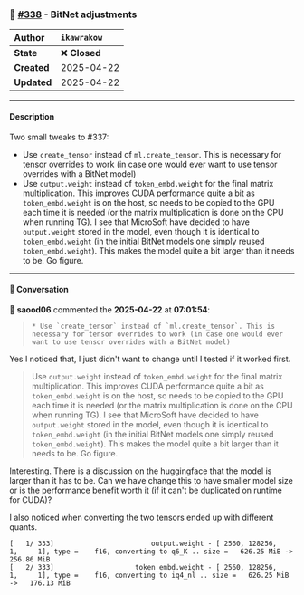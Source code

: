 ### 🔀 [#338](https://github.com/ikawrakow/ik_llama.cpp/pull/338) - BitNet adjustments

| **Author** | `ikawrakow` |
| :--- | :--- |
| **State** | ❌ **Closed** |
| **Created** | 2025-04-22 |
| **Updated** | 2025-04-22 |

---

#### Description

Two small tweaks to #337:
* Use `create_tensor` instead of `ml.create_tensor`. This is necessary for tensor overrides to work (in case one would ever want to use tensor overrides with a BitNet model)
* Use `output.weight` instead of `token_embd.weight` for the final matrix multiplication. This improves CUDA performance quite a bit as `token_embd.weight` is on the host, so needs to be copied to the GPU each time it is needed (or the matrix multiplication is done on the CPU when running TG). I see that MicroSoft have decided to have `output.weight` stored in the model, even though it is identical to `token_embd.weight` (in the initial BitNet models one simply reused `token_embd.weight`). This makes the model quite a bit larger than it needs to be. Go figure.

---

#### 💬 Conversation

👤 **saood06** commented the **2025-04-22** at **07:01:54**:<br>

>     * Use `create_tensor` instead of `ml.create_tensor`. This is necessary for tensor overrides to work (in case one would ever want to use tensor overrides with a BitNet model)

Yes I noticed that, I just didn't want to change until I tested if it worked first.


>Use `output.weight` instead of `token_embd.weight` for the final matrix multiplication. This improves CUDA performance quite a bit as `token_embd.weight` is on the host, so needs to be copied to the GPU each time it is needed (or the matrix multiplication is done on the CPU when running TG). I see that MicroSoft have decided to have `output.weight` stored in the model, even though it is identical to `token_embd.weight` (in the initial BitNet models one simply reused `token_embd.weight`). This makes the model quite a bit larger than it needs to be. Go figure.

Interesting. There is a discussion on the huggingface that the model is larger than it has to be. Can we have change this to have smaller model size or is the performance benefit worth it (if it can't be duplicated on runtime for CUDA)?

I also noticed when converting the two tensors ended up with different quants.

```
[   1/ 333]                        output.weight - [ 2560, 128256,     1,     1], type =    f16, converting to q6_K .. size =   626.25 MiB ->   256.86 MiB
[   2/ 333]                    token_embd.weight - [ 2560, 128256,     1,     1], type =    f16, converting to iq4_nl .. size =   626.25 MiB ->   176.13 MiB
```
